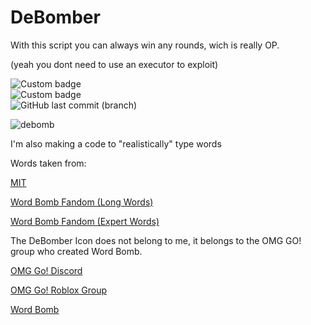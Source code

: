 # DeBomber
With this script you can always win any rounds, wich is really OP.

(yeah you dont need to use an executor to exploit)

![Custom badge](https://img.shields.io/endpoint?style=for-the-badge&url=https%3A%2F%2Fraw.githubusercontent.com%2Fxacvwe%2FDeBomber%2Fmain%2Fsh.io%2Fshield1.json)  
![Custom badge](https://img.shields.io/endpoint?style=for-the-badge&url=https%3A%2F%2Fraw.githubusercontent.com%2Fxacvwe%2FDeBomber%2Fmain%2Fsh.io%2Fshield2.json)  
![GitHub last commit (branch)](https://img.shields.io/github/last-commit/xacvwe/DeBomber/main?style=for-the-badge)

![debomb](https://user-images.githubusercontent.com/53323309/122628811-02ee5d80-d0eb-11eb-9146-15f5fa2c3edd.gif)

I'm also making a code to "realistically" type words

Words taken from:

[MIT](https://www.mit.edu/~ecprice/wordlist.10000)

[Word Bomb Fandom (Long Words)](https://wordbombroblox.fandom.com/wiki/List_of_long_words)

[Word Bomb Fandom (Expert Words)](https://wordbombroblox.fandom.com/wiki/List_of_expert_words)

The DeBomber Icon does not belong to me, it belongs to the OMG GO! group who created Word Bomb.

[OMG Go! Discord](https://discord.com/invite/CHzW4Kf)

[OMG Go! Roblox Group](https://www.roblox.com/groups/4585943/OMG-Go#!/about)

[Word Bomb](https://www.roblox.com/games/2653064683/Word-Bomb?)
